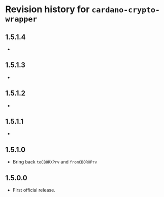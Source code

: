# Revision history for `cardano-crypto-wrapper`

## 1.5.1.4

*

## 1.5.1.3

*

## 1.5.1.2

*

## 1.5.1.1

*

## 1.5.1.0

* Bring back `toCBORXPrv` and `fromCBORXPrv`

## 1.5.0.0

* First official release.
